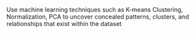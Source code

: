 Use machine learning techniques such as K-means Clustering, Normalization, PCA to uncover concealed patterns, clusters, and relationships that exist within the dataset